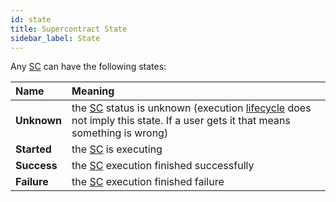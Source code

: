 ```yaml
---
id: state
title: Supercontract State
sidebar_label: State
---
```


Any [SC](overview.md) can have the following states:

| Name        | Meaning                                                                                                                                                  |
| :---------- | :------------------------------------------------------------------------------------------------------------------------------------------------------- |
| **Unknown** | the [SC](overview.md) status is unknown (execution [lifecycle](lifecycle.md) does not imply this state. If a user gets it that means something is wrong) |
| **Started** | the [SC](overview.md) is executing                                                                                                                       |
| **Success** | the [SC](overview.md) execution finished successfully                                                                                                    |
| **Failure** | the [SC](overview.md) execution finished failure                                                                                                         |
